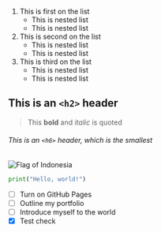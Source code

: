 1. This is first on the list
   - This is nested list
   - This is nested list
3. This is second on the list
   * This is nested list
   * This is nested list
5. This is third on the list
   + This is nested list
   + This is nested list
## This is an `<h2>` header
>This **bold** and _italic_ is quoted
###### This is an `<h6>` header, which is the smallest
![Flag of Indonesia](https://upload.wikimedia.org/wikipedia/commons/thumb/8/89/Flag_of_Indonesia_%28physical_version%29.svg/2880px-Flag_of_Indonesia_%28physical_version%29.svg.png)  

``` python
print("Hello, world!")
```  
- [ ] Turn on GitHub Pages
- [ ] Outline my portfolio
- [ ] Introduce myself to the world
- [x] Test check
